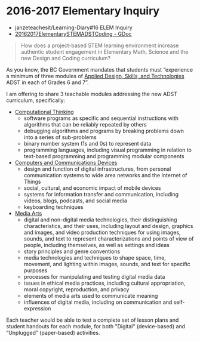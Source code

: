 # 2016-2017 Elementary Inquiry

- janzeteachesit/Learning-Diary#16 ELEM Inquiry
- [20162017ElementarySTEMADSTCoding - GDoc](https://docs.google.com/document/d/1M6DjJsZZdQIa-MNnbxhR6-xQoUEqmnFQwinKClefbkM/edit)

> How does a project-based STEM learning environment increase authentic student engagement in Elementary Math, Science and the new Design and Coding curriculum?

As you know, the BC Government mandates that students must “experience a minimum of three modules of [Applied Design, Skills, and Technologies](https://curriculum.gov.bc.ca/curriculum/applied-design-skills-and-technologies/introduction) ADST in each of Grades 6 and 7”.

I am offering to share 3 teachable modules addressing the new ADST curriculum, specifically:
- [Computational Thinking](https://curriculum.gov.bc.ca/curriculum/adst/8)
  - software programs as specific and sequential instructions with algorithms that can be reliably repeated by others
  - debugging algorithms and programs by breaking problems down into a series of sub-problems
  - binary number system (1s and 0s) to represent data
  - programming languages, including visual programming in relation to text-based programming and programming modular components
- [Computers and Communications Devices](https://curriculum.gov.bc.ca/curriculum/adst/8)
  - design and function of digital infrastructures, from personal communication systems to wide area networks and the Internet of Things
  - social, cultural, and economic impact of mobile devices
  - systems for information transfer and communication, including videos, blogs, podcasts, and social media
  - keyboarding techniques
- [Media Arts](https://curriculum.gov.bc.ca/curriculum/adst/8)  
  - digital and non-digital media technologies, their distinguishing characteristics, and their uses, including layout and design, graphics and images, and video production techniques for using images, sounds, and text to represent characterizations and points of view of people, including themselves, as well as settings and ideas
  - story principles and genre conventions
  - media technologies and techniques to shape space, time, movement, and lighting within images, sounds, and text for specific purposes
  - processes for manipulating and testing digital media data
  - issues in ethical media practices, including cultural appropriation, moral copyright, reproduction, and privacy
  - elements of media arts used to communicate meaning
  - influences of digital media, including on communication and self-expression

Each teacher would be able to test a complete set of lesson plans and student handouts for each module, for both "Digital" (device-based) and “Unplugged” (paper-based) activities.

